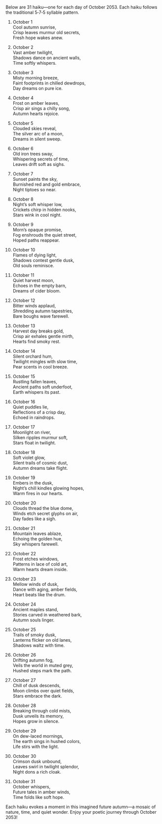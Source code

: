 Below are 31 haiku—one for each day of October 2053. Each haiku follows the traditional 5‑7‑5 syllable pattern.

1. October 1  
Cool autumn sunrise,  
Crisp leaves murmur old secrets,  
Fresh hope wakes anew.

2. October 2  
Vast amber twilight,  
Shadows dance on ancient walls,  
Time softly whispers.

3. October 3  
Misty morning breeze,  
Faint footprints in chilled dewdrops,  
Day dreams on pure ice.

4. October 4  
Frost on amber leaves,  
Crisp air sings a chilly song,  
Autumn hearts rejoice.

5. October 5  
Clouded skies reveal,  
The silver arc of a moon,  
Dreams in silent sweep.

6. October 6  
Old iron trees sway,  
Whispering secrets of time,  
Leaves drift soft as sighs.

7. October 7  
Sunset paints the sky,  
Burnished red and gold embrace,  
Night tiptoes so near.

8. October 8  
Night’s soft whisper low,  
Crickets chirp in hidden nooks,  
Stars wink in cool night.

9. October 9  
Morn’s opaque promise,  
Fog enshrouds the quiet street,  
Hoped paths reappear.

10. October 10  
Flames of dying light,  
Shadows contest gentle dusk,  
Old souls reminisce.

11. October 11  
Quiet harvest moon,  
Echoes in the empty barn,  
Dreams of cider bloom.

12. October 12  
Bitter winds applaud,  
Shredding autumn tapestries,  
Bare boughs wave farewell.

13. October 13  
Harvest day breaks gold,  
Crisp air exhales gentle mirth,  
Hearts find smoky rest.

14. October 14  
Silent orchard hum,  
Twilight mingles with slow time,  
Pear scents in cool breeze.

15. October 15  
Rustling fallen leaves,  
Ancient paths soft underfoot,  
Earth whispers its past.

16. October 16  
Quiet puddles lie,  
Reflections of a crisp day,  
Echoed in raindrops.

17. October 17  
Moonlight on river,  
Silken ripples murmur soft,  
Stars float in twilight.

18. October 18  
Soft violet glow,  
Silent trails of cosmic dust,  
Autumn dreams take flight.

19. October 19  
Embers in the dusk,  
Night’s chill kindles glowing hopes,  
Warm fires in our hearts.

20. October 20  
Clouds thread the blue dome,  
Winds etch secret glyphs on air,  
Day fades like a sigh.

21. October 21  
Mountain leaves ablaze,  
Echoing the golden hue,  
Sky whispers farewell.

22. October 22  
Frost etches windows,  
Patterns in lace of cold art,  
Warm hearts dream inside.

23. October 23  
Mellow winds of dusk,  
Dance with aging, amber fields,  
Heart beats like the drum.

24. October 24  
Ancient maples stand,  
Stories carved in weathered bark,  
Autumn souls linger.

25. October 25  
Trails of smoky dusk,  
Lanterns flicker on old lanes,  
Shadows waltz with time.

26. October 26  
Drifting autumn fog,  
Veils the world in muted grey,  
Hushed steps mark the path.

27. October 27  
Chill of dusk descends,  
Moon climbs over quiet fields,  
Stars embrace the dark.

28. October 28  
Breaking through cold mists,  
Dusk unveils its memory,  
Hopes grow in silence.

29. October 29  
On dew-laced mornings,  
The earth sings in hushed colors,  
Life stirs with the light.

30. October 30  
Crimson dusk unbound,  
Leaves swirl in twilight splendor,  
Night dons a rich cloak.

31. October 31  
October whispers,  
Future tales in amber winds,  
Time folds like soft hope.

Each haiku evokes a moment in this imagined future autumn—a mosaic of nature, time, and quiet wonder. Enjoy your poetic journey through October 2053!
